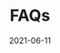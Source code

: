 ---
title: "FAQs"
linkTitle: "FAQs"
weight: 11
url_dash_board: "" 
date: 2021-06-11
description: >
    Product and Technical FAQs, Browse through these FAQs to find answers to commonly raised questions..
---